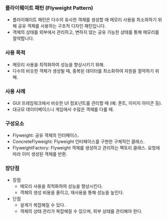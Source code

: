 ### 플라이웨이트 패턴 (Flyweight Pattern)
- 플라이웨이트 패턴은 다수의 유사한 객체를 생성할 때 메모리 사용을 최소화하기 위해 공유 객체를 사용하는 구조적 디자인 패턴입니다. 
- 객체의 상태를 외부에서 관리하고, 변하지 않는 공유 가능한 상태를 통해 메모리를 절약합니다.

### 사용 목적
- 메모리 사용을 최적화하여 성능을 향상시키기 위해.
- 다수의 비슷한 객체가 생성될 때, 중복된 데이터를 최소화하여 자원을 절약하기 위해. 

### 사용 사례
- GUI 프레임워크에서 비슷한 UI 컴포넌트를 관리할 때 (예: 폰트, 이미지 아이콘 등).
- 대규모 데이터베이스나 게임에서 수많은 객체를 다룰 때. 

### 구성요소
- Flyweight: 공유 객체의 인터페이스.
- ConcreteFlyweight: Flyweight 인터페이스를 구현한 구체적인 클래스.
- FlyweightFactory: Flyweight 객체를 생성하고 관리하는 팩토리 클래스. 요청에 따라 이미 생성된 객체를 반환.

### 장단점
- 장점 
  - 메모리 사용을 최적화하여 성능을 향상시킨다. 
  - 객체의 생성 비용을 줄이고, 재사용을 통해 성능을 높인다.
- 단점 
  - 설계가 복잡해질 수 있다. 
  - 객체의 상태 관리가 복잡해질 수 있으며, 외부 상태를 관리해야 한다.